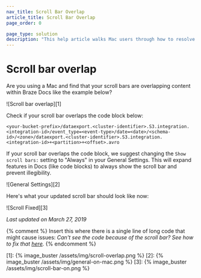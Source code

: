```yaml
---
nav_title: Scroll Bar Overlap
article_title: Scroll Bar Overlap
page_order: 0

page_type: solution
description: "This help article walks Mac users through how to resolve scroll bars overlapping content within Braze docs."
---
```


# Scroll bar overlap

Are you using a Mac and find that your scroll bars are overlapping content within Braze Docs like the example below?

![Scroll bar overlap][1]

Check if your scroll bar overlaps the code block below:

```
<your-bucket-prefix>/dataexport.<cluster-identifier>.S3.integration.<integration-id>/event_type=<event-type>/date=<date>/<schema-id>/<zone>/dataexport.<cluster-identifier>.S3.integration.<integration-id>+<partition>+<offset>.avro
```

If your scroll bar overlaps the code block, we suggest changing the `Show scroll bars:` setting to "Always" in your General Settings. This will expand features in Docs (like code blocks) to always show the scroll bar and prevent illegibility.

![General Settings][2]

Here's what your updated scroll bar should look like now:

![Scroll Fixed][3]

_Last updated on March 27, 2019_

{% comment %}
Insert this where there is a single line of long code that might cause issues:
_Can't see the code because of the scroll bar? See how to fix that [here]({{site.baseurl}}/help/help_articles/docs/scroll_bar_overlap/)._
{% endcomment %}

[1]: {% image_buster /assets/img/scroll-overlap.png %}
[2]: {% image_buster /assets/img/general-on-mac.png %}
[3]: {% image_buster /assets/img/scroll-bar-on.png %}
